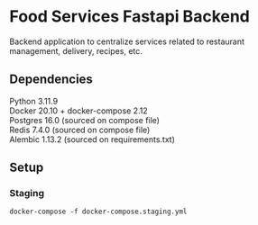 # Food Services Fastapi Backend

Backend application to centralize services related to restaurant management, delivery, recipes, etc.

## Dependencies 
Python 3.11.9  
Docker 20.10 + docker-compose 2.12  
Postgres 16.0 (sourced on compose file)    
Redis 7.4.0 (sourced on compose file)  
Alembic 1.13.2 (sourced on requirements.txt)

## Setup
### Staging
`docker-compose -f docker-compose.staging.yml`